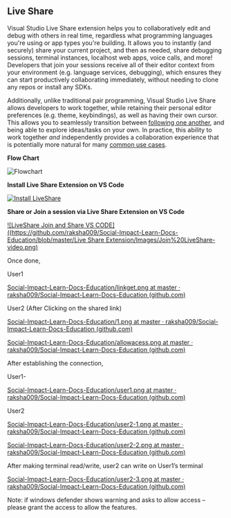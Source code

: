 ## **Live Share**

Visual Studio Live Share extension helps you to collaboratively edit and debug with others in real time, regardless what programming languages you're using or app types you're building. It allows you to instantly (and securely) share your current project, and then as needed, share debugging sessions, terminal instances, localhost web apps, voice calls, and more! Developers that join your sessions receive all of their editor context from your environment (e.g. language services, debugging), which ensures they can start productively collaborating immediately, without needing to clone any repos or install any SDKs.

Additionally, unlike traditional pair programming, Visual Studio Live Share allows developers to work together, while retaining their personal editor preferences (e.g. theme, keybindings), as well as having their own cursor. This allows you to seamlessly transition between [following one another](https://docs.microsoft.com/en-us/visualstudio/liveshare/use/vscode#following), and being able to explore ideas/tasks on your own. In practice, this ability to work together *and* independently provides a collaboration experience that is potentially more natural for many [common use cases](https://docs.microsoft.com/en-us/visualstudio/liveshare/reference/use-cases).

**Flow Chart**

![Flowchart](https://github.com/raksha009/Social-Impact-Learn-Docs-Education/blob/master/Live%20Share%20Extension/Images/flowchart.png)





**Install Live Share Extension on VS Code**

[![Install LiveShare](https://github.com/raksha009/Social-Impact-Learn-Docs-Education/blob/master/Live%20Share%20Extension/Images/InstallLiveShare.png)](https://www.youtube.com/embed/HCI3vQeuu_Q?feature=oembed)

 

**Share or Join a session via Live Share Extension on VS Code**

[![LiveShare Join and Share VS CODE]((https://github.com/raksha009/Social-Impact-Learn-Docs-Education/blob/master/Live Share Extension/Images/Join%20LiveShare-video.png)](https://youtu.be/YLnbtcDvDdI)



Once done, 

User1

[Social-Impact-Learn-Docs-Education/linkget.png at master · raksha009/Social-Impact-Learn-Docs-Education (github.com)](https://github.com/raksha009/Social-Impact-Learn-Docs-Education/blob/master/Live%20Share%20Extension/Images/linkget.png)

 

User2 (After Clicking on the shared link)

[Social-Impact-Learn-Docs-Education/1.png at master · raksha009/Social-Impact-Learn-Docs-Education (github.com)](https://github.com/raksha009/Social-Impact-Learn-Docs-Education/blob/master/Live%20Share%20Extension/Images/1.png)

[Social-Impact-Learn-Docs-Education/allowacess.png at master · raksha009/Social-Impact-Learn-Docs-Education (github.com)](https://github.com/raksha009/Social-Impact-Learn-Docs-Education/blob/master/Live%20Share%20Extension/Images/allowacess.png)

 

After establishing the connection,

User1-

 [Social-Impact-Learn-Docs-Education/user1.png at master · raksha009/Social-Impact-Learn-Docs-Education (github.com)](https://github.com/raksha009/Social-Impact-Learn-Docs-Education/blob/master/Live%20Share%20Extension/Images/user1.png)



User2

[Social-Impact-Learn-Docs-Education/user2-1.png at master · raksha009/Social-Impact-Learn-Docs-Education (github.com)](https://github.com/raksha009/Social-Impact-Learn-Docs-Education/blob/master/Live%20Share%20Extension/Images/user2-1.png)

 [Social-Impact-Learn-Docs-Education/user2-2.png at master · raksha009/Social-Impact-Learn-Docs-Education (github.com)](https://github.com/raksha009/Social-Impact-Learn-Docs-Education/blob/master/Live%20Share%20Extension/Images/user2-2.png)



 After making terminal read/write, user2 can write on User1’s terminal

[Social-Impact-Learn-Docs-Education/user2-3.png at master · raksha009/Social-Impact-Learn-Docs-Education (github.com)](https://github.com/raksha009/Social-Impact-Learn-Docs-Education/blob/master/Live%20Share%20Extension/Images/user2-3.png)



 

Note: if windows defender shows warning and asks to allow access – please grant the access to allow the features.

 

 